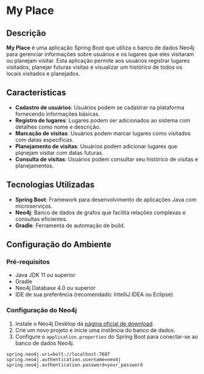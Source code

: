 # My Place

## Descrição

**My Place** é uma aplicação Spring Boot que utiliza o banco de dados Neo4j para gerenciar informações sobre usuários e os lugares que eles visitaram ou planejam visitar. Esta aplicação permite aos usuários registrar lugares visitados, planejar futuras visitas e visualizar um histórico de todos os locais visitados e planejados.

## Características

- **Cadastro de usuários**: Usuários podem se cadastrar na plataforma fornecendo informações básicas.
- **Registro de lugares**: Lugares podem ser adicionados ao sistema com detalhes como nome e descrição.
- **Marcação de visitas**: Usuários podem marcar lugares como visitados com datas específicas.
- **Planejamento de visitas**: Usuários podem adicionar lugares que planejam visitar com datas futuras.
- **Consulta de visitas**: Usuários podem consultar seu histórico de visitas e planejamentos.

## Tecnologias Utilizadas

- **Spring Boot**: Framework para desenvolvimento de aplicações Java com microserviços.
- **Neo4j**: Banco de dados de grafos que facilita relações complexas e consultas eficientes.
- **Gradle**: Ferramenta de automação de build.

## Configuração do Ambiente

### Pré-requisitos

- Java JDK 11 ou superior
- Gradle
- Neo4j Database 4.0 ou superior
- IDE de sua preferência (recomendado: IntelliJ IDEA ou Eclipse)

### Configuração do Neo4j

1. Instale o Neo4j Desktop da [página oficial de download](https://neo4j.com/download/).
2. Crie um novo projeto e inicie uma instância do banco de dados.
3. Configure o `application.properties` do Spring Boot para conectar-se ao banco de dados Neo4j.

```properties
spring.neo4j.uri=bolt://localhost:7687
spring.neo4j.authentication.username=neo4j
spring.neo4j.authentication.password=your_password
